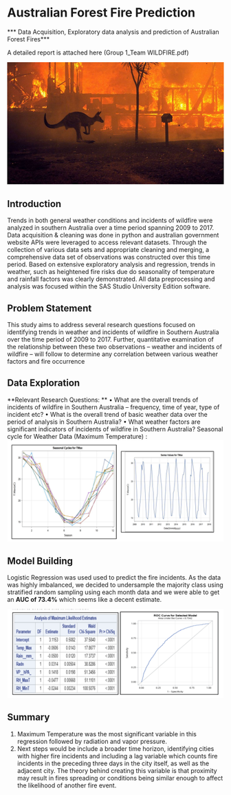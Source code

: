 # Australian Forest Fire Prediction

*** Data Acquisition, Exploratory data analysis and prediction of Australian Forest Fires***

A detailed report is attached here (Group 1_Team WILDFIRE.pdf)

![banner](/images/banner.jpg)

## Introduction
Trends in both general weather conditions and incidents of wildfire were analyzed in
southern Australia over a time period spanning 2009 to 2017. Data acquisition & cleaning was done in python and australian government website APIs were leveraged to access relevant datasets.
 Through the collection of various data sets and appropriate cleaning and merging, a comprehensive data set of observations was constructed over this time period. Based on extensive exploratory analysis and regression, trends in weather, such as heightened fire
risks due do seasonality of temperature and rainfall factors was clearly demonstrated. All data preprocessing
and analysis was focused within the SAS Studio University Edition software.

## Problem Statement
This study aims to address several research questions focused on identifying trends
in weather and incidents of wildfire in Southern Australia over the time period of 2009 to 2017. Further,
quantitative examination of the relationship between these two observations – weather and incidents
of wildfire – will follow to determine any correlation between various weather factors and fire
occurrence

## Data Exploration 

**Relevant Research Questions: **
• What are the overall trends of incidents of wildfire in Southern Australia – frequency, time of
year, type of incident etc?
• What is the overall trend of basic weather data over the period of analysis in Southern
Australia?
• What weather factors are significant indicators of incidents of wildfire in Southern Australia?
Seasonal cycle for Weather Data (Maximum Temperature) :
![Tmax](/images/Tmax.png)


## Model Building

Logistic Regression was used used to predict the fire incidents. As the data was highly imbalanced, we decided to undersample the majority class using stratified random sampling using each month data and we were able to get an **AUC of 73.4%** which seems like a decent estimate. 

![ROC](/images/results.png)

## Summary

1. Maximum Temperature was the most significant variable in this regression followed by radiation and vapor pressure.
2. Next steps would be include a broader time horizon,  identifying cities with higher fire incidents and including a lag variable which counts fire
incidents in the preceding three days in the city itself, as well as the adjacent city. The theory behind
creating this variable is that proximity may result in fires spreading or conditions being similar
enough to affect the likelihood of another fire event.


